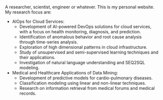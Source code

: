 

A researcher, scientist, engineer or whatever. This is my personal website. My research focus are:

* AIOps for Cloud Services:
  - Development of AI-powered DevOps solutions for cloud services, with a focus on health monitoring, diagnosis, and prediction.
  - Identification of anomalous behavior and root cause analysis through time-series analysis.
  - Exploration of high dimensional patterns in cloud infrastructure.
  - Study of unsupervised and semi-supervised learning techniques and their applications.
  - Investigation of natural language understanding and SEQ2SQL modeling.
* Medical and Healthcare Applications of Data Mining:
  - Development of predictive models for cardio-pulmonary diseases.
  - Classification modeling using linear and non-linear techniques.
  - Research on information retrieval from medical forums and medical records.

